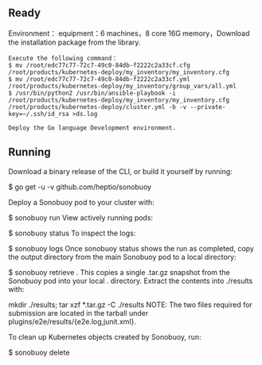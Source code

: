 ## Ready
Environment：
    equipment：6 machines，8 core 16G memory，Download the installation package from the library.
    
    Execute the following command：
    $ mv /root/edc77c77-72c7-49c0-84db-f2222c2a33cf.cfg /root/products/kubernetes-deploy/my_inventory/my_inventory.cfg
    $ mv /root/edc77c77-72c7-49c0-84db-f2222c2a33cf.yml /root/products/kubernetes-deploy/my_inventory/group_vars/all.yml
    $ /usr/bin/python2 /usr/bin/ansible-playbook -i /root/products/kubernetes-deploy/my_inventory/my_inventory.cfg /root/products/kubernetes-deploy/cluster.yml -b -v --private-key=~/.ssh/id_rsa >ds.log
    
    Deploy the Go language Development environment.

## Running

Download a binary release of the CLI, or build it yourself by running:

$ go get -u -v github.com/heptio/sonobuoy

Deploy a Sonobuoy pod to your cluster with:

$ sonobuoy run
View actively running pods:

$ sonobuoy status 
To inspect the logs:

$ sonobuoy logs
Once sonobuoy status shows the run as completed, copy the output directory from the main Sonobuoy pod to a local directory:

$ sonobuoy retrieve .
This copies a single .tar.gz snapshot from the Sonobuoy pod into your local . directory. Extract the contents into ./results with:

mkdir ./results; tar xzf *.tar.gz -C ./results
NOTE: The two files required for submission are located in the tarball under plugins/e2e/results/{e2e.log,junit.xml}.

To clean up Kubernetes objects created by Sonobuoy, run:

$ sonobuoy delete


